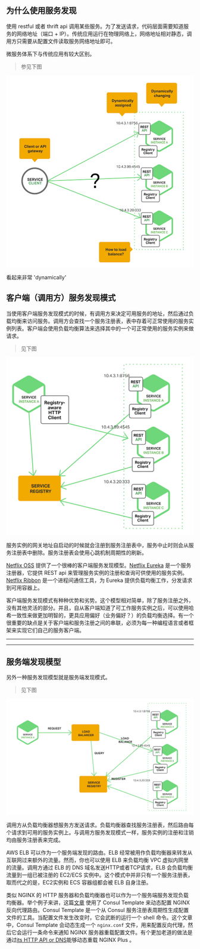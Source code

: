 ## 为什么使用服务发现

使用 restful 或者 thrift api 调用某些服务。为了发送请求，代码层面需要知道服务的网络地址（端口 + IP）。传统应用运行在物理网络上，网络地址相对静态，调用方只需要从配置文件读取服务网络地址即可。

微服务体系下与传统应用有较大区别。

> 参见下图

![](./Richardson-microservices-part4-1_difficult-service-discovery.png)

看起来非常 'dynamically'

## 客户端（调用方）服务发现模式

当使用客户端服务发现模式的时候，有调用方来决定可用服务的地址，然后通过负载均衡来访问服务。调用方会查找一个服务注册表，表中存着可正常使用的服务实例列表。客户端会使用负载均衡算法来选择其中的一个可正常使用的服务实例来做请求。

> 见下图

![](./Richardson-microservices-part4-2_client-side-pattern.png)

服务实例的网关地址自启动的时候就会注册到服务注册表中，服务中止时则会从服务注册表中删除。服务注册表会使用心跳机制周期性的刷新。

[Netflix OSS](https://netflix.github.io/) 提供了一个很棒的客户端服务发现模型。[Netflix Eureka](https://github.com/Netflix/eureka) 是一个服务注册器，它提供 REST api 来管理服务实例的注册和查询可供使用的服务实例。[Netflix Ribbon](https://github.com/Netflix/ribbon) 是一个进程间通信工具，为 Eureka 提供负载均衡工作，分发请求到可用容器上。

客户端服务发现模式有种种优势和劣势。这个模型相对简单，除了服务注册之外，没有其他灵活的部分。并且，自从客户端知道了可工作服务实例之后，可以使用哈希一致性来做更加明智的，更具应用偏好（业务偏好？）的负载均衡选择。有一个很重要的缺点是关于客户端和服务注册之间的串联，必须为每一种编程语言或者框架来实现它们自己的服务客户端。

---
---

## 服务端发现模型

另外一种服务发现模型就是服务端发现模式。

> 见下图

![](./Richardson-microservices-part4-3_server-side-pattern.png)

调用方从负载均衡器想服务方发送请求。负载均衡器查找服务注册表，然后路由每个请求到可用的服务实例上。与调用方服务发现模式一样，服务实例的注册和注销均由服务注册表来完成。

AWS ELB 可以作为一个服务端发现的路由。ELB 经常被用作负载均衡器来转发从互联网过来额外的流量。然而，你也可以使用 ELB 来负载均衡 VPC 虚拟内网里的流量。调用方通过 ELB 的 DNS 域名发送HTTP或者TCP请求，ELB 会负载均衡流量到一组已被注册的 EC2/ECS 实例中。这个模式中并非只有一个服务注册表，取而代之的是，EC2实例和 ECS 容器组都会被 ELB 自身注册。

类似 NGINX 的 HTTP 服务器和负载均衡器也可以作为一个服务端服务发现负载均衡器。举个例子来讲，这篇[文章](https://www.airpair.com/scalable-architecture-with-docker-consul-and-nginx) 使用了 Consul  Template 来动态配置 NGINX 反向代理路由。Consul Template 是一个从 Consul 服务注册表周期性生成配置文件的工具。当配置文件发生改变时，它会武断的运行一个 shell 命令。这个文章中，Consul Template
会动态生成一个 `nginx.conf` 文件，用来配置反向代理，然后它会运行一条命令来通知 NGINX 服务器重载配置文件。有个更加老道的做法是通过[its HTTP API or DNS](https://www.nginx.com/products/on-the-fly-reconfiguration/)能够动态重载 NGINX Plus 。
